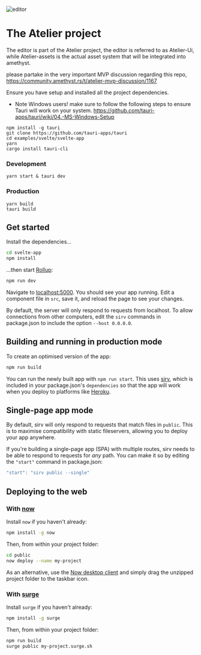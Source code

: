 ![editor](https://raw.githubusercontent.com/mralve/atelier-editor/master/repo-content/editor.png)

# The Atelier project
The editor is part of the Atelier project, the editor is referred to as Atelier-Ui, while Atelier-assets is the actual asset system that will be integrated into amethyst.

please partake in the very important MVP discussion regarding this repo,
https://community.amethyst.rs/t/atelier-mvp-discussion/1167


Ensure you have setup and installed all the project dependencies.

- Note Windows users! make sure to follow the following steps to ensure Tauri will work on your system.
https://github.com/tauri-apps/tauri/wiki/04.-MS-Windows-Setup

```
npm install -g tauri
git clone https://github.com/tauri-apps/tauri
cd examples/svelte/svelte-app
yarn
cargo install tauri-cli
```

### Development

```
yarn start & tauri dev
```

### Production

```
yarn build
tauri build
```

## Get started

Install the dependencies...

```bash
cd svelte-app
npm install
```

...then start [Rollup](https://rollupjs.org):

```bash
npm run dev
```

Navigate to [localhost:5000](http://localhost:5000). You should see your app running. Edit a component file in `src`, save it, and reload the page to see your changes.

By default, the server will only respond to requests from localhost. To allow connections from other computers, edit the `sirv` commands in package.json to include the option `--host 0.0.0.0`.


## Building and running in production mode

To create an optimised version of the app:

```bash
npm run build
```

You can run the newly built app with `npm run start`. This uses [sirv](https://github.com/lukeed/sirv), which is included in your package.json's `dependencies` so that the app will work when you deploy to platforms like [Heroku](https://heroku.com).


## Single-page app mode

By default, sirv will only respond to requests that match files in `public`. This is to maximise compatibility with static fileservers, allowing you to deploy your app anywhere.

If you're building a single-page app (SPA) with multiple routes, sirv needs to be able to respond to requests for *any* path. You can make it so by editing the `"start"` command in package.json:

```js
"start": "sirv public --single"
```


## Deploying to the web

### With [now](https://zeit.co/now)

Install `now` if you haven't already:

```bash
npm install -g now
```

Then, from within your project folder:

```bash
cd public
now deploy --name my-project
```

As an alternative, use the [Now desktop client](https://zeit.co/download) and simply drag the unzipped project folder to the taskbar icon.

### With [surge](https://surge.sh/)

Install `surge` if you haven't already:

```bash
npm install -g surge
```

Then, from within your project folder:

```bash
npm run build
surge public my-project.surge.sh
```